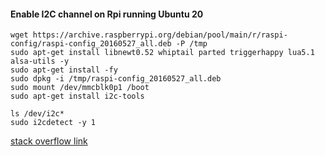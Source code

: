 #### Enable I2C channel on Rpi running Ubuntu 20 
```
wget https://archive.raspberrypi.org/debian/pool/main/r/raspi-config/raspi-config_20160527_all.deb -P /tmp
sudo apt-get install libnewt0.52 whiptail parted triggerhappy lua5.1 alsa-utils -y
sudo apt-get install -fy
sudo dpkg -i /tmp/raspi-config_20160527_all.deb
sudo mount /dev/mmcblk0p1 /boot
sudo apt-get install i2c-tools

ls /dev/i2c*
sudo i2cdetect -y 1
```
[stack overflow link](https://askubuntu.com/questions/1130052/enable-i2c-on-raspberry-pi-ubuntu)